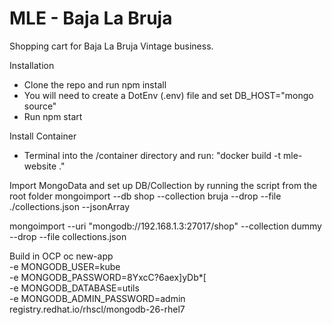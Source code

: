 # MLE - Baja La Bruja
Shopping cart for Baja La Bruja Vintage business.



Installation

* Clone the repo and run npm install
* You will need to create a DotEnv (.env) file and set DB_HOST="mongo source"
* Run npm start


Install Container
* Terminal into the /container directory and run: "docker build -t mle-website ."




Import MongoData and set up DB/Collection by running the script from the root folder
mongoimport --db shop --collection bruja --drop --file ./collections.json --jsonArray

mongoimport --uri "mongodb://192.168.1.3:27017/shop" --collection dummy --drop --file collections.json


Build in OCP
oc new-app \
    -e MONGODB_USER=kube \
    -e MONGODB_PASSWORD=8YxcC?6aex]yDb*[ \
    -e MONGODB_DATABASE=utils \
    -e MONGODB_ADMIN_PASSWORD=admin \
    registry.redhat.io/rhscl/mongodb-26-rhel7